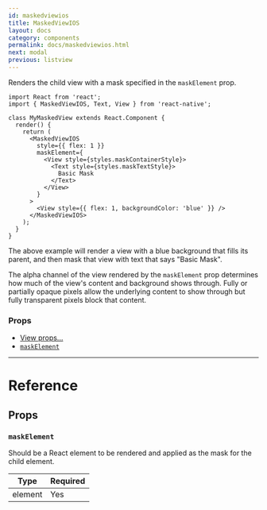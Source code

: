```yaml
---
id: maskedviewios
title: MaskedViewIOS
layout: docs
category: components
permalink: docs/maskedviewios.html
next: modal
previous: listview
---
```

Renders the child view with a mask specified in the `maskElement` prop.

```
import React from 'react';
import { MaskedViewIOS, Text, View } from 'react-native';

class MyMaskedView extends React.Component {
  render() {
    return (
      <MaskedViewIOS
        style={{ flex: 1 }}
        maskElement={
          <View style={styles.maskContainerStyle}>
            <Text style={styles.maskTextStyle}>
              Basic Mask
            </Text>
          </View>
        }
      >
        <View style={{ flex: 1, backgroundColor: 'blue' }} />
      </MaskedViewIOS>
    );
  }
}
```

The above example will render a view with a blue background that fills its
parent, and then mask that view with text that says "Basic Mask".

The alpha channel of the view rendered by the `maskElement` prop determines how
much of the view's content and background shows through. Fully or partially
opaque pixels allow the underlying content to show through but fully
transparent pixels block that content.

### Props

- [View props...](docs/view.html#props)
- [`maskElement`](docs/maskedviewios.html#maskelement)






---

# Reference

## Props

### `maskElement`

Should be a React element to be rendered and applied as the mask for the child element.

| Type | Required |
| - | - |
| element | Yes |






